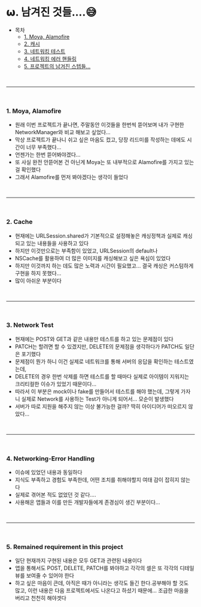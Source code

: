 # 𝞈. 남겨진 것들....😅

* 목차
    * [1. Moya, Alamofire](#1-moya-alamofire)
    * [2. 캐시](#2-cache)
    * [3. 네트워킹 테스트](#3-network-test)
    * [4. 네트워킹 에러 핸들링](#4-networking-error-handling)
    * [5. 프로젝트의 남겨진 스텝들...](#5-remained-requirement-in-this-project)

<br>

---

<br>

### 1. Moya, Alamofire
* 원래 이번 프로젝트가 끝나면, 주말동안 이것들을 한번씩 뜯어보며 내가 구현한 NetworkManager와 비교 해보고 싶었다...
* 막상 프로젝트가 끝나니 쉬고 싶은 마음도 컸고, 당장 리드미를 작성하는 데에도 시간이 너무 부족했다...
* 언젠가는 한번 뜯어봐야겠다...
* 또 사실 완전 안뜯어본 건 아닌게 Moya는 또 내부적으로 Alamofire를 가지고 있는 걸 확인했다
* 그래서 Alamofire를 먼저 봐야겠다는 생각이 들었다

<br>

---

<br>

### 2. Cache
* 현재에는 URLSession.shared가 기본적으로 설정해놓은 캐싱정책과 실제로 캐싱되고 있는 내용들을 사용하고 있다
* 하지만 이것만으로는 부족함이 있었고, URLSession의 default나
* NSCache를 활용하여 더 많은 이미지를 캐싱해보고 싶은 욕심이 있었다
* 하지만 이것까지 하는 데도 많은 노력과 시간이 필요했고... 결국 캐싱은 커스텀하게 구현을 하지 못했다...
* 많이 아쉬운 부분이다

<br>

---

<br>

### 3. Network Test
* 현재에는 POST와 GET과 같은 내용만 테스트를 하고 있는 문제점이 있다
* PATCH는 할려면 할 수 있겠지만, DELETE의 문제점을 생각하다가 PATCH도 일단은 포기했다
* 문제점이 뭔가 하니 이건 실제로 네트워크를 통해 서버의 응답을 확인하는 테스트였는데,
* DELETE의 경우 한번 삭제를 하면 테스트를 할 때마다 실제로 아이템이 지워지는 크리티컬한 이슈가 있었기 때문이다...
* 따라서 이 부분은 mock이나 fake를 만들어서 테스트를 해야 했는데, 그렇게 가자니 실제로 Network를 사용하는 Test가 아니게 되어서... 모순이 발생했다
* 서버가 따로 지원을 해주지 않는 이상 불가능한 걸까? 딱히 아이디어가 떠오르지 않았다...

<br>

---

<br>

### 4. Networking-Error Handling
* 이슈에 있었던 내용과 동일하다
* 지식도 부족하고 경험도 부족한데, 어떤 조치를 취해야할지 여태 감이 잡히지 않는다
* 실제로 겪어본 적도 없었던 것 같다....
* 사용해온 앱들과 이를 만든 개발자들에게 존경심이 생긴 부분이다...

<br>

---

<br>

### 5. Remained requirement in this project
* 일단 현재까지 구현된 내용은 모두 GET과 관련된 내용이다
* 앱을 통해서도 POST, DELETE, PATCH를 봐야하고 각각의 셀은 또 각각의 디테일뷰를 보여줄 수 있어야 한다
* 하고 싶은 마음이 큰데, 아직은 때가 아니라는 생각도 들긴 한다.공부해야 할 것도 많고, 이런 내용은 다음 프로젝트에서도 나온다고 하셨기 때문에... 조급한 마음을 버리고 천천히 해야겟다
